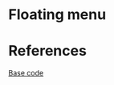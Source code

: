 Floating menu
============






References
========

[Base code](https://github.com/leonardosalles/shipp-sliding-menu/)
